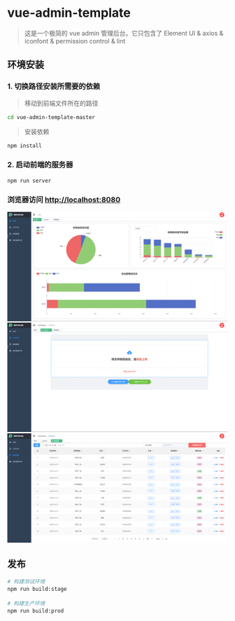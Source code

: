 # vue-admin-template

> 这是一个极简的 vue admin 管理后台。它只包含了 Element UI & axios & iconfont & permission control & lint

## 环境安装

### 1. 切换路径安装所需要的依赖

> 移动到前端文件所在的路径

```bash
cd vue-admin-template-master
```

> 安装依赖

```bash
npm install
```

### 2. 启动前端的服务器
```bash
npm run server
```

### 浏览器访问 [http://localhost:8080](http://localhost:8080)
![alt text](dashbord.png)
![alt text](upload.png)
![alt text](table.png)

## 发布

```bash
# 构建测试环境
npm run build:stage

# 构建生产环境
npm run build:prod
```